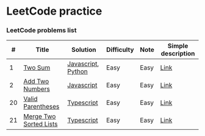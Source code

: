 
LeetCode practice
========

### LeetCode problems list

| # | Title | Solution | Difficulty | Note | Simple description |
|---| ----- | -------- | ---------- | ---- | ------------------ |
|1|[Two Sum](https://leetcode.com/problems/two-sum/) | [Javascript](./problems/1_TwoSum/javascript/solution.js), [Python](./problems/1_TwoSum/python/solution.py)|Easy| Easy | [Link](./problems/1_TwoSum/description.md) |
|2|[Add Two Numbers](https://leetcode.com/problems/add-two-numbers/) | [Javascript](./problems/2_AddTwoNumbers/javascript/solution.js) |Easy| Easy | [Link](./problems/2_AddTwoNumbers/description.md)
|20|[Valid Parentheses](https://leetcode.com/problems/valid-parentheses/) | [Typescript](./problems/20_ValidParentheses/typescript/typescript.js) |Easy| Easy | [Link](./problems/20_ValidParentheses/description.md)
|21|[Merge Two Sorted Lists](https://leetcode.com/problems/merge-two-sorted-lists/) | [Typescript](./problems/21_MergeTwoSortedList/typescript/typescript.js) |Easy| Easy | [Link](./problems/21_MergeTwoSortedList/description.md)